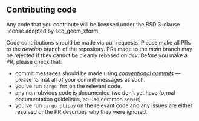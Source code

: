 ## Contributing code

Any code that you contribute will be licensed under the BSD 3-clause license adopted by seq\_geom\_xform.

Code contributions should be made via pull requests.  Please make all PRs to the _develop_ branch 
of the repository.  PRs made to the _main_ branch may be rejected if they cannot be cleanly rebased 
on _dev_.  Before you make a PR, please check that:

 * commit messages should be made using [*conventional commits*](https://www.conventionalcommits.org/en/v1.0.0/) — please format all of your commit messages as such.
 * you've run `cargo fmt` on the relevant code.
 * any non-obvious code is documented (we don't yet have formal documentation guidelines, so use common sense)
 * you've run `cargo clippy` on the relevant code and any issues are either resolved or the PR describes why they were ignored.

